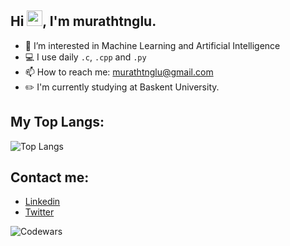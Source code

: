 ## Hi <img src="https://media.giphy.com/media/hvRJCLFzcasrR4ia7z/giphy.gif" width="25" height="25">, I'm murathtnglu.
- 👀 I’m interested in Machine Learning and Artificial Intelligence
- 💻 I use daily ```.c```, ```.cpp``` and ```.py```
- 📫 How to reach me: murathtnglu@gmail.com
- ✏️ I'm currently studying at Baskent University.

## My Top Langs:
![Top Langs](https://github-readme-stats.vercel.app/api/top-langs/?username=murathtnglu&layout=compact&theme=tokyonight)

## Contact me:
- [Linkedin](linkedin.com/in/murat-hatunoglu-51169a251)
- [Twitter](https://twitter.com/murathatunogluu)

![Codewars](https://github.r2v.ch/codewars?user=mhatunoglu&stroke=red)



<!---
murathtnglu/murathtnglu is a ✨ special ✨ repository because its `README.md` (this file) appears on your GitHub profile.
You can click the Preview link to take a look at your changes.
--->
